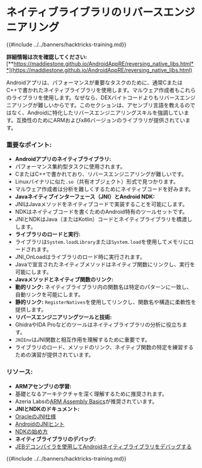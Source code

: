 # ネイティブライブラリのリバースエンジニアリング

{{#include ../../banners/hacktricks-training.md}}

**詳細情報は次を確認してください:** [**https://maddiestone.github.io/AndroidAppRE/reversing_native_libs.html**](https://maddiestone.github.io/AndroidAppRE/reversing_native_libs.html)

Androidアプリは、パフォーマンスが重要なタスクのために、通常CまたはC++で書かれたネイティブライブラリを使用します。マルウェア作成者もこれらのライブラリを使用します。なぜなら、DEXバイトコードよりもリバースエンジニアリングが難しいからです。このセクションは、アセンブリ言語を教えるのではなく、Androidに特化したリバースエンジニアリングスキルを強調しています。互換性のためにARMおよびx86バージョンのライブラリが提供されています。

### 重要なポイント:

- **Androidアプリのネイティブライブラリ:**
- パフォーマンス集約型タスクに使用されます。
- CまたはC++で書かれており、リバースエンジニアリングが難しいです。
- Linuxバイナリに似た`.so`（共有オブジェクト）形式で見つかります。
- マルウェア作成者は分析を難しくするためにネイティブコードを好みます。
- **Javaネイティブインターフェース（JNI）とAndroid NDK:**
- JNIはJavaメソッドをネイティブコードで実装することを可能にします。
- NDKはネイティブコードを書くためのAndroid特有のツールセットです。
- JNIとNDKはJava（またはKotlin）コードとネイティブライブラリを橋渡しします。
- **ライブラリのロードと実行:**
- ライブラリは`System.loadLibrary`または`System.load`を使用してメモリにロードされます。
- JNI_OnLoadはライブラリのロード時に実行されます。
- Javaで宣言されたネイティブメソッドはネイティブ関数にリンクし、実行を可能にします。
- **Javaメソッドとネイティブ関数のリンク:**
- **動的リンク:** ネイティブライブラリ内の関数名は特定のパターンに一致し、自動リンクを可能にします。
- **静的リンク:** `RegisterNatives`を使用してリンクし、関数名や構造に柔軟性を提供します。
- **リバースエンジニアリングツールと技術:**
- GhidraやIDA Proなどのツールはネイティブライブラリの分析に役立ちます。
- `JNIEnv`はJNI関数と相互作用を理解するために重要です。
- ライブラリのロード、メソッドのリンク、ネイティブ関数の特定を練習するための演習が提供されています。

### リソース:

- **ARMアセンブリの学習:**
- 基礎となるアーキテクチャを深く理解するために推奨されます。
- Azeria Labsの[ARM Assembly Basics](https://azeria-labs.com/writing-arm-assembly-part-1/)が推奨されています。
- **JNIとNDKのドキュメント:**
- [OracleのJNI仕様](https://docs.oracle.com/javase/7/docs/technotes/guides/jni/spec/jniTOC.html)
- [AndroidのJNIヒント](https://developer.android.com/training/articles/perf-jni)
- [NDKの始め方](https://developer.android.com/ndk/guides/)
- **ネイティブライブラリのデバッグ:**
- [JEBデコンパイラを使用してAndroidネイティブライブラリをデバッグする](https://medium.com/@shubhamsonani/how-to-debug-android-native-libraries-using-jeb-decompiler-eec681a22cf3)

{{#include ../../banners/hacktricks-training.md}}
